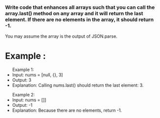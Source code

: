 <h3> Write code that enhances all arrays such that you can call the array.last() method on any array and it will return the last element. If there are no elements in the array, it should return -1.</h1>
<p>You may assume the array is the output of JSON.parse.</p>
<div>
  <h1>Example :</h1>
  <ul> Example 1:
    <li>Input: nums = [null, {}, 3]</li>
    <li>Output: 3</li>
    <li>Explanation: Calling nums.last() should return the last element: 3.</li>
</ul>

  <ul> Example 2:
    <li>Input: nums = []]</li>
    <li>Output: -1</li>
    <li>Explanation: Because there are no elements, return -1.</li>
</ul>
</div>
